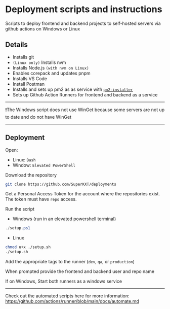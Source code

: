 # Deployment scripts and instructions

Scripts to deploy frontend and backend projects to self-hosted servers via
github actions on Windows or Linux

## Details

- Installs git
- `(Linux only)` Installs nvm
- Installs Node.js `(with nvm on Linux)`
- Enables corepack and updates pnpm
- Installs VS Code
- Install Postman
- Installs and sets up pm2 as as service with
  [`pm2-installer`](https://github.com/jessety/pm2-installer)
- Sets up Github Action Runners for frontend and backend as a service

---

❗️The Windows script does not use WinGet because some servers are not up to date
and do not have WinGet

---

## Deployment

Open:

- Linux: `Bash`
- Window: `Elevated PowerShell`

Download the repository

```bash
git clone https://github.com/SuperKXT/deployments
```

Get a Personal Access Token for the account where the repositories exist.
The token must have `repo` access.

Run the script

- Windows (run in an elevated powershell terminal)

```powershell
./setup.ps1
```

- Linux

```bash
chmod u+x ./setup.sh
./setup.sh
```

Add the appropriate tags to the runner (`dev`, `qa`, or `production`)

When prompted provide the frontend and backend user and repo name

If on Windows, Start both runners as a windows service

---
Check out the automated scripts here for more information:
<https://github.com/actions/runner/blob/main/docs/automate.md>
